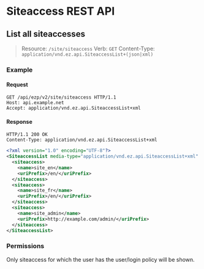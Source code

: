 # Siteaccess REST API

## List all siteaccesses

> Resource: `/site/siteaccess`
> Verb: `GET`
> Content-Type: `application/vnd.ez.api.SiteaccessList+(json|xml)`

### Example

#### Request
```
GET /api/ezp/v2/site/siteaccess HTTP/1.1
Host: api.example.net
Accept: application/vnd.ez.api.SiteaccessList+xml
```

#### Response
```
HTTP/1.1 200 OK
Content-Type: application/vnd.ez.api.SiteaccessList+xml
```

```xml
<?xml version="1.0" encoding="UTF-8"?>
<SiteaccessList media-type="application/vnd.ez.api.SiteaccessList+xml" href="/api/ezp/v2/site/siteaccess">
  <siteaccess>
    <name>site_en</name>
    <uriPrefix>/en/</uriPrefix>
  </siteaccess>
  <siteaccess>
    <name>site_fr</name>
    <uriPrefix>/en/</uriPrefix>
  </siteaccess>
  <siteaccess>
    <name>site_admin</name>
    <uriPrefix>http://example.com/admin/</uriPrefix>
  </siteaccess>
</SiteaccessList>
```

### Permissions
Only siteaccess for which the user has the user/login policy will be shown.
